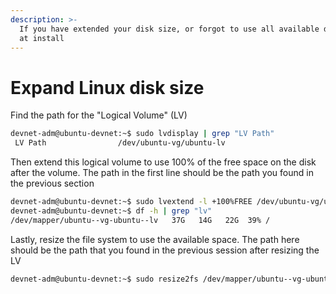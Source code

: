 ```yaml
---
description: >-
  If you have extended your disk size, or forgot to use all available disk size
  at install
---
```


# Expand Linux disk size

Find the path for the "Logical Volume" (LV)

```bash
devnet-adm@ubuntu-devnet:~$ sudo lvdisplay | grep "LV Path"
 LV Path                /dev/ubuntu-vg/ubuntu-lv
```

Then extend this logical volume to use 100% of the free space on the disk after the volume. The path in the first line should be the path you found in the previous section

```bash
devnet-adm@ubuntu-devnet:~$ sudo lvextend -l +100%FREE /dev/ubuntu-vg/ubuntu-lv
devnet-adm@ubuntu-devnet:~$ df -h | grep "lv"
/dev/mapper/ubuntu--vg-ubuntu--lv   37G   14G   22G  39% /
```

Lastly, resize the file system to use the available space. The path here should be the path that you found in the previous session after resizing the LV

```bash
devnet-adm@ubuntu-devnet:~$ sudo resize2fs /dev/mapper/ubuntu--vg-ubuntu--lv
```
